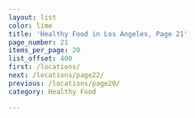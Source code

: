 ```yaml
---
layout: list
color: lime
title: 'Healthy Food in Los Angeles, Page 21'
page_number: 21
items_per_page: 20
list_offset: 400
first: /locations/
next: /locations/page22/
previous: /locations/page20/
category: Healthy Food

---
```

